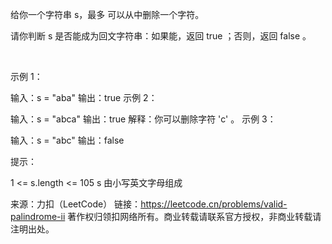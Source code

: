 给你一个字符串 s，最多 可以从中删除一个字符。

请你判断 s 是否能成为回文字符串：如果能，返回 true ；否则，返回 false 。

 

示例 1：

输入：s = "aba"
输出：true
示例 2：

输入：s = "abca"
输出：true
解释：你可以删除字符 'c' 。
示例 3：

输入：s = "abc"
输出：false
 

提示：

1 <= s.length <= 105
s 由小写英文字母组成


来源：力扣（LeetCode）
链接：https://leetcode.cn/problems/valid-palindrome-ii
著作权归领扣网络所有。商业转载请联系官方授权，非商业转载请注明出处。